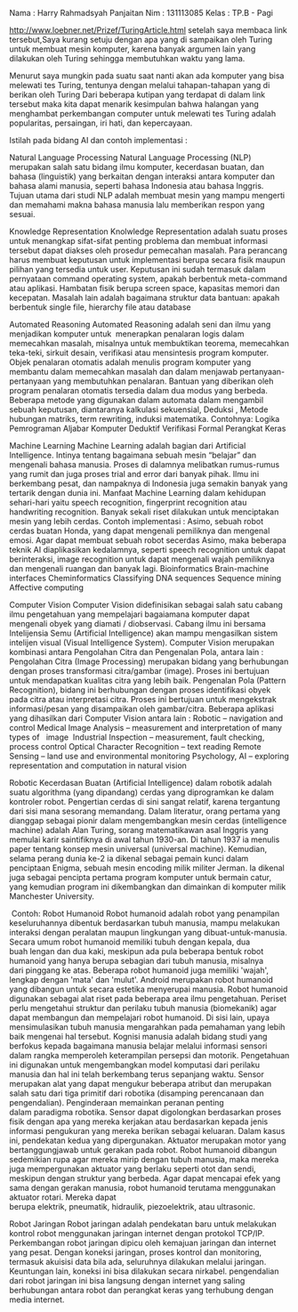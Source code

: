 Nama 	: Harry Rahmadsyah Panjaitan
Nim 		: 131113085
Kelas 	: TP.B - Pagi

http://www.loebner.net/Prizef/TuringArticle.html
setelah saya membaca link tersebut,Saya kurang setuju dengan apa yang di sampaikan oleh Turing untuk membuat mesin komputer,
karena banyak argumen lain yang dilakukan oleh Turing sehingga membutuhkan waktu yang lama.

Menurut saya mungkin pada suatu saat nanti akan ada komputer yang bisa melewati tes Turing, tentunya dengan melalui tahapan-tahapan yang di berikan oleh Turing 
Dari beberapa kutipan yang terdapat di dalam link tersebut maka kita dapat menarik kesimpulan bahwa halangan yang menghambat perkembangan computer untuk melewati tes Turing adalah  popularitas, persaingan, iri hati, dan kepercayaan.

Istilah pada bidang AI dan contoh implementasi :

Natural Language Processing
Natural Language Processing (NLP) merupakan salah satu bidang ilmu komputer, kecerdasan buatan, dan bahasa (linguistik) yang berkaitan dengan interaksi antara komputer dan bahasa alami manusia, seperti bahasa Indonesia atau bahasa Inggris.
Tujuan utama dari studi NLP adalah membuat mesin yang mampu mengerti dan memahami makna bahasa manusia lalu memberikan respon yang sesuai.

Knowledge Representation
Knolwledge Representation adalah suatu proses untuk menangkap sifat-sifat penting problema dan membuat informasi tersebut dapat diakses oleh prosedur pemecahan masalah.
Para perancang harus membuat keputusan untuk implementasi berupa secara fisik maupun pilihan yang tersedia untuk user. Keputusan ini sudah termasuk dalam pernyataan command operating system, apakah berbentuk meta-command atau aplikasi. Hambatan fisik berupa screen space, kapasitas memori dan kecepatan.
Masalah lain adalah bagaimana struktur data bantuan: apakah berbentuk single file, hierarchy file atau database

Automated Reasoning
Automated Reasoning adalah seni dan ilmu yang menjadikan komputer untuk  menerapkan penalaran logis dalam memecahkan masalah, misalnya untuk membuktikan teorema, memecahkan teka-teki, sirkuit desain, verifikasi atau mensintesis program komputer. Objek penalaran otomatis adalah menulis program komputer yang membantu dalam memecahkan masalah dan dalam menjawab pertanyaan-pertanyaan yang membutuhkan penalaran. Bantuan yang diberikan oleh program penalaran otomatis tersedia dalam dua modus yang berbeda.
Beberapa metode yang digunakan dalam automata dalam mengambil sebuah keputusan, diantaranya kalkulasi sekuensial, Deduksi , Metode hubungan matriks, term rewriting, induksi matematika. 
Contohnya:
Logika Pemrograman
Aljabar Komputer Deduktif
Verifikasi Formal Perangkat Keras

Machine Learning
Machine Learning adalah bagian dari Artificial Intelligence. Intinya tentang bagaimana sebuah mesin “belajar” dan mengenali bahasa manusia. Proses di dalamnya melibatkan rumus-rumus yang rumit dan juga proses trial and error dari banyak pihak. Ilmu ini berkembang pesat, dan nampaknya di Indonesia juga semakin banyak yang tertarik dengan dunia ini.
Manfaat Machine Learning dalam kehidupan sehari-hari yaitu speech recognition, fingerprint recognition atau handwriting recognition. Banyak sekali riset dilakukan untuk menciptakan mesin yang lebih cerdas. 
Contoh implementasi :
Asimo, sebuah robot cerdas buatan Honda, yang dapat mengenali pemiliknya dan mengenal emosi. Agar dapat membuat sebuah robot secerdas Asimo, maka beberapa teknik AI diaplikasikan kedalamnya, seperti speech recognition untuk dapat berinteraksi, image recognition untuk dapat mengenali wajah pemiliknya dan mengenali ruangan dan banyak lagi.
Bioinformatics
Brain-machine interfaces
Cheminformatics
Classifying DNA sequences
Sequence mining
Affective computing

Computer Vision
Computer Vision didefinisikan sebagai salah satu cabang ilmu pengetahuan yang mempelajari bagaiamana komputer dapat mengenali obyek yang diamati / diobservasi. Cabang ilmu ini bersama Intelijensia Semu (Artificial Intelligence) akan mampu mengasilkan sistem intelijen visual (Visual Intelligence System).
Computer Vision merupakan kombinasi antara Pengolahan Citra dan Pengenalan Pola, antara lain :
Pengolahan Citra (Image Processing) merupakan bidang yang berhubungan dengan proses transformasi citra/gambar (image). Proses ini bertujuan untuk mendapatkan kualitas citra yang lebih baik. 
Pengenalan Pola (Pattern Recognition), bidang ini berhubungan dengan proses identifikasi obyek pada citra atau interpretasi citra. Proses ini bertujuan untuk mengekstrak informasi/pesan yang disampaikan oleh gambar/citra.
Beberapa aplikasi yang dihasilkan dari Computer Vision antara lain :
Robotic – navigation and control
Medical Image Analysis – measurement and interpretation of many types of   image  
Industrial Inspection – measurement, fault checking, process control 
Optical Character Recognition – text reading 
Remote Sensing – land use and environmental monitoring
Psychology, AI – exploring representation and computation in natural vision

Robotic
Kecerdasan Buatan (Artificial Intelligence) dalam robotik adalah suatu algorithma (yang dipandang) cerdas yang diprogramkan ke dalam kontroler robot. Pengertian cerdas di sini sangat relatif, karena tergantung dari sisi mana sesorang memandang. Dalam literatur, orang pertama yang dianggap sebagai pionir dalam mengembangkan mesin cerdas (intelligence machine) adalah Alan Turing, sorang matematikawan asal Inggris yang memulai karir saintifiknya di awal tahun 1930-an. Di tahun 1937 ia menulis paper tentang konsep mesin universal (universal machine). Kemudian, selama perang dunia ke-2 ia dikenal sebagai pemain kunci dalam penciptaan Enigma, sebuah mesin encoding milik militer Jerman. Ia dikenal juga sebagai pencipta pertama program komputer untuk bermain catur, yang kemudian program ini dikembangkan dan dimainkan di komputer milik Manchester University.

 Contoh: Robot Humanoid
Robot humanoid adalah robot yang penampilan keseluruhannya dibentuk berdasarkan tubuh manusia, mampu melakukan interaksi dengan peralatan maupun lingkungan yang dibuat-untuk-manusia. Secara umum robot humanoid memiliki tubuh dengan kepala, dua buah lengan dan dua kaki, meskipun ada pula beberapa bentuk robot humanoid yang hanya berupa sebagian dari tubuh manusia, misalnya dari pinggang ke atas. Beberapa robot humanoid juga memiliki 'wajah', lengkap dengan 'mata' dan 'mulut'. Android merupakan robot humanoid yang dibangun untuk secara estetika menyerupai manusia.
Robot humanoid digunakan sebagai alat riset pada beberapa area ilmu pengetahuan. Periset perlu mengetahui struktur dan perilaku tubuh manusia (biomekanik) agar dapat membangun dan mempelajari robot humanoid. Di sisi lain, upaya mensimulasikan tubuh manusia mengarahkan pada pemahaman yang lebih baik mengenai hal tersebut. Kognisi manusia adalah bidang studi yang berfokus kepada bagaimana manusia belajar melalui informasi sensori dalam rangka memperoleh keterampilan persepsi dan motorik. Pengetahuan ini digunakan untuk mengembangkan model komputasi dari perilaku manusia dan hal ini telah berkembang terus sepanjang waktu. Sensor merupakan alat yang dapat mengukur beberapa atribut dan merupakan salah satu dari tiga primitif dari robotika (disamping perencanaan dan pengendalian). Penginderaan memainkan peranan penting dalam paradigma robotika.
Sensor dapat digolongkan berdasarkan proses fisik dengan apa yang mereka kerjakan atau berdasarkan kepada jenis informasi pengukuran yang mereka berikan sebagai keluaran. Dalam kasus ini, pendekatan kedua yang dipergunakan.
Aktuator merupakan motor yang bertanggungjawab untuk gerakan pada robot. Robot humanoid dibangun sedemikian rupa agar mereka mirip dengan tubuh manusia, maka mereka juga mempergunakan aktuator yang berlaku seperti otot dan sendi, meskipun dengan struktur yang berbeda. Agar dapat mencapai efek yang sama dengan gerakan manusia, robot humanoid terutama menggunakan aktuator rotari. Mereka dapat berupa elektrik, pneumatik, hidraulik, piezoelektrik, atau ultrasonic.

Robot Jaringan
Robot jaringan adalah pendekatan baru untuk melakukan kontrol robot menggunakan jaringan internet dengan protokol TCP/IP. Perkembangan robot jaringan dipicu oleh kemajuan jaringan dan internet yang pesat. Dengan koneksi jaringan, proses kontrol dan monitoring, termasuk akuisisi data bila ada, seluruhnya dilakukan melalui jaringan. Keuntungan lain, koneksi ini bisa dilakukan secara nirkabel. pengendalian dari robot jaringan ini bisa langsung dengan internet yang saling berhubungan antara robot dan perangkat keras yang terhubung dengan media internet.
